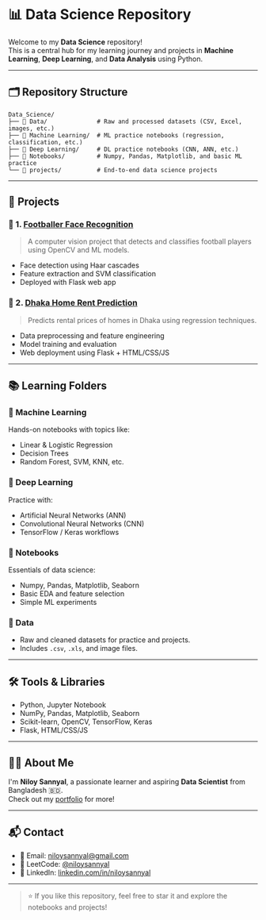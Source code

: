 # 📊 Data Science Repository

Welcome to my **Data Science** repository!  
This is a central hub for my learning journey and projects in **Machine Learning**, **Deep Learning**, and **Data Analysis** using Python.

---

## 🗂️ Repository Structure

```
Data_Science/
├── 📁 Data/              # Raw and processed datasets (CSV, Excel, images, etc.)
├── 📁 Machine Learning/  # ML practice notebooks (regression, classification, etc.)
├── 📁 Deep Learning/     # DL practice notebooks (CNN, ANN, etc.)
├── 📁 Notebooks/         # Numpy, Pandas, Matplotlib, and basic ML practice
└── 📁 projects/          # End-to-end data science projects
```



---

## 🚀 Projects

### 📌 1. [Footballer Face Recognition](./projects/FootballerFaceRecognition)
> A computer vision project that detects and classifies football players using OpenCV and ML models.

- Face detection using Haar cascades
- Feature extraction and SVM classification
- Deployed with Flask web app

### 📌 2. [Dhaka Home Rent Prediction](./projects/DhakaHomeRentPrediction)
> Predicts rental prices of homes in Dhaka using regression techniques.

- Data preprocessing and feature engineering
- Model training and evaluation
- Web deployment using Flask + HTML/CSS/JS

---

## 📚 Learning Folders

### 🧠 Machine Learning
Hands-on notebooks with topics like:
- Linear & Logistic Regression
- Decision Trees
- Random Forest, SVM, KNN, etc.

### 🤖 Deep Learning
Practice with:
- Artificial Neural Networks (ANN)
- Convolutional Neural Networks (CNN)
- TensorFlow / Keras workflows

### 📓 Notebooks
Essentials of data science:
- Numpy, Pandas, Matplotlib, Seaborn
- Basic EDA and feature selection
- Simple ML experiments

### 📂 Data
- Raw and cleaned datasets for practice and projects.
- Includes `.csv`, `.xls`, and image files.

---

## 🛠️ Tools & Libraries

- Python, Jupyter Notebook
- NumPy, Pandas, Matplotlib, Seaborn
- Scikit-learn, OpenCV, TensorFlow, Keras
- Flask, HTML/CSS/JS

---

## 🙋‍♂️ About Me

I'm **Niloy Sannyal**, a passionate learner and aspiring **Data Scientist** from Bangladesh 🇧🇩.  
Check out my [portfolio](https://github.com/niloysannyal) for more!

---

## 📬 Contact

- 📧 Email: niloysannyal@gmail.com  
- 🧠 LeetCode: [@niloysannyal](https://leetcode.com/niloysannyal)  
- 💼 LinkedIn: [linkedin.com/in/niloysannyal](https://www.linkedin.com/in/niloysannyal/)

---

> ⭐ If you like this repository, feel free to star it and explore the notebooks and projects!
